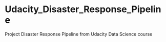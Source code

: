 # Udacity_Disaster_Response_Pipeline
Project Disaster Response Pipeline from Udacity Data Science course
